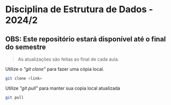 # Disciplina de Estrutura de Dados - 2024/2

## OBS: Este repositório estará disponível até o final do semestre
> As atualizações são feitas ao final de cada aula.

Utilize o <i>"git clone"</i> para fazer uma cópia local.
```bash
git clone <link>
```
Utilize <i>"git pull"</i> para manter sua copia local atualizada

```bash
git pull 
```
